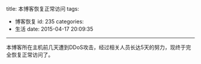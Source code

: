 title: 本博客恢复正常访问
tags:
  - 博客恢复
id: 235
categories:
  - 生活
date: 2015-04-17 20:09:35
---

本博客所在主机前几天遭到DDoS攻击，经过相关人员长达5天的努力，现终于完全恢复正常访问了。
